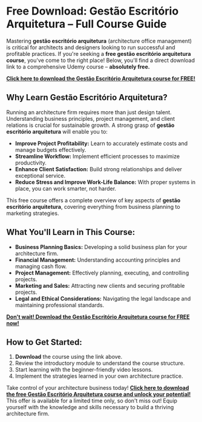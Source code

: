 # Free Download: Gestão Escritório Arquitetura – Full Course Guide

Mastering **gestão escritório arquitetura** (architecture office management) is critical for architects and designers looking to run successful and profitable practices. If you're seeking a **free gestão escritório arquitetura course**, you've come to the right place! Below, you'll find a direct download link to a comprehensive Udemy course – **absolutely free.**

[**Click here to download the Gestão Escritório Arquitetura course for FREE!**](https://udemywork.com/gestao-escritorio-arquitetura)

## Why Learn Gestão Escritório Arquitetura?

Running an architecture firm requires more than just design talent. Understanding business principles, project management, and client relations is crucial for sustainable growth. A strong grasp of **gestão escritório arquitetura** will enable you to:

*   **Improve Project Profitability:** Learn to accurately estimate costs and manage budgets effectively.
*   **Streamline Workflow:** Implement efficient processes to maximize productivity.
*   **Enhance Client Satisfaction:** Build strong relationships and deliver exceptional service.
*   **Reduce Stress and Improve Work-Life Balance:** With proper systems in place, you can work smarter, not harder.

This free course offers a complete overview of key aspects of **gestão escritório arquitetura**, covering everything from business planning to marketing strategies.

## What You'll Learn in This Course:

*   **Business Planning Basics:** Developing a solid business plan for your architecture firm.
*   **Financial Management:** Understanding accounting principles and managing cash flow.
*   **Project Management:** Effectively planning, executing, and controlling projects.
*   **Marketing and Sales:** Attracting new clients and securing profitable projects.
*   **Legal and Ethical Considerations:** Navigating the legal landscape and maintaining professional standards.

[**Don't wait! Download the Gestão Escritório Arquitetura course for FREE now!**](https://udemywork.com/gestao-escritorio-arquitetura)

## How to Get Started:

1.  **Download** the course using the link above.
2.  Review the introductory module to understand the course structure.
3.  Start learning with the beginner-friendly video lessons.
4.  Implement the strategies learned in your own architecture practice.

Take control of your architecture business today! **[Click here to download the free Gestão Escritório Arquitetura course and unlock your potential!](https://udemywork.com/gestao-escritorio-arquitetura)** This offer is available for a limited time only, so don't miss out! Equip yourself with the knowledge and skills necessary to build a thriving architecture firm.
